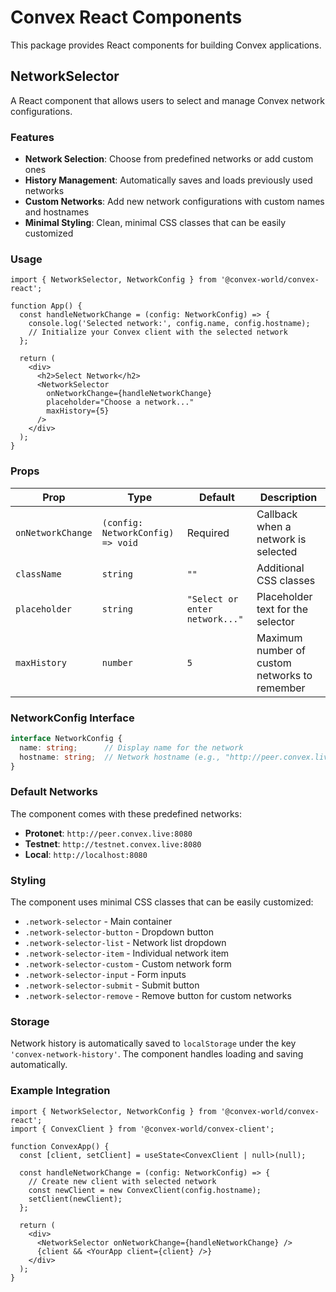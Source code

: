 # Convex React Components

This package provides React components for building Convex applications.

## NetworkSelector

A React component that allows users to select and manage Convex network configurations.

### Features

- **Network Selection**: Choose from predefined networks or add custom ones
- **History Management**: Automatically saves and loads previously used networks
- **Custom Networks**: Add new network configurations with custom names and hostnames
- **Minimal Styling**: Clean, minimal CSS classes that can be easily customized

### Usage

```tsx
import { NetworkSelector, NetworkConfig } from '@convex-world/convex-react';

function App() {
  const handleNetworkChange = (config: NetworkConfig) => {
    console.log('Selected network:', config.name, config.hostname);
    // Initialize your Convex client with the selected network
  };

  return (
    <div>
      <h2>Select Network</h2>
      <NetworkSelector 
        onNetworkChange={handleNetworkChange}
        placeholder="Choose a network..."
        maxHistory={5}
      />
    </div>
  );
}
```

### Props

| Prop | Type | Default | Description |
|------|------|---------|-------------|
| `onNetworkChange` | `(config: NetworkConfig) => void` | Required | Callback when a network is selected |
| `className` | `string` | `""` | Additional CSS classes |
| `placeholder` | `string` | `"Select or enter network..."` | Placeholder text for the selector |
| `maxHistory` | `number` | `5` | Maximum number of custom networks to remember |

### NetworkConfig Interface

```typescript
interface NetworkConfig {
  name: string;      // Display name for the network
  hostname: string;  // Network hostname (e.g., "http://peer.convex.live:8080")
}
```

### Default Networks

The component comes with these predefined networks:

- **Protonet**: `http://peer.convex.live:8080`
- **Testnet**: `http://testnet.convex.live:8080`
- **Local**: `http://localhost:8080`

### Styling

The component uses minimal CSS classes that can be easily customized:

- `.network-selector` - Main container
- `.network-selector-button` - Dropdown button
- `.network-selector-list` - Network list dropdown
- `.network-selector-item` - Individual network item
- `.network-selector-custom` - Custom network form
- `.network-selector-input` - Form inputs
- `.network-selector-submit` - Submit button
- `.network-selector-remove` - Remove button for custom networks

### Storage

Network history is automatically saved to `localStorage` under the key `'convex-network-history'`. The component handles loading and saving automatically.

### Example Integration

```tsx
import { NetworkSelector, NetworkConfig } from '@convex-world/convex-react';
import { ConvexClient } from '@convex-world/convex-client';

function ConvexApp() {
  const [client, setClient] = useState<ConvexClient | null>(null);

  const handleNetworkChange = (config: NetworkConfig) => {
    // Create new client with selected network
    const newClient = new ConvexClient(config.hostname);
    setClient(newClient);
  };

  return (
    <div>
      <NetworkSelector onNetworkChange={handleNetworkChange} />
      {client && <YourApp client={client} />}
    </div>
  );
}
``` 